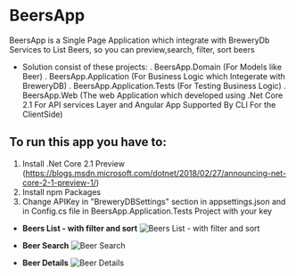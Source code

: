 # BeersApp
BeersApp is a Single Page Application which integrate with BreweryDb Services to List Beers, so you can preview,search, filter, sort beers
- Solution consist of these projects:
	. BeersApp.Domain (For Models like Beer)
	. BeersApp.Application (For Business Logic which Integerate with BreweryDB)
	. BeersApp.Application.Tests (For Testing Business Logic)
	. BeersApp.Web (The web Application which developed using .Net Core 2.1 For API services Layer and Angular App Supported By CLI For the ClientSide)

## To run this app you have to:
1. Install .Net Core 2.1 Preview (https://blogs.msdn.microsoft.com/dotnet/2018/02/27/announcing-net-core-2-1-preview-1/)
2. Install npm Packages
3. Change APIKey in "BreweryDBSettings" section in appsettings.json and in Config.cs file in BeersApp.Application.Tests Project with your key 

* **Beers List - with filter and sort**
![Beers List - with filter and sort](https://drive.google.com/uc?id=1p9sJdgIvjoOTg0VdYVZTkzPT1OEoJxOY)

* **Beer Search**
![Beer Search](https://drive.google.com/uc?id=1IsMVx70Z0IWXbgXpC88xOMdFgSz7wrAn)

* **Beer Details**
![Beer Details](https://drive.google.com/uc?id=1p9sJdgIvjoOTg0VdYVZTkzPT1OEoJxOY)